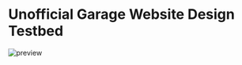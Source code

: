 
# Unofficial Garage Website Design Testbed

![preview](https://github.com/skorlir/the-garage-testbed/raw/master/test.png)
